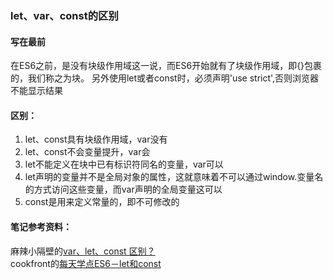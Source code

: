 ### let、var、const的区别

#### 写在最前
在ES6之前，是没有块级作用域这一说，而ES6开始就有了块级作用域，即{}包裹的，我们称之为块。
另外使用let或者const时，必须声明'use strict',否则浏览器不能显示结果

#### 区别：
1.	let、const具有块级作用域，var没有
2.	let、const不会变量提升，var会
3.	let不能定义在块中已有标识符同名的变量，var可以
4.	let声明的变量并不是全局对象的属性，这就意味着不可以通过window.变量名的方式访问这些变量，而var声明的全局变量这可以
5.	const是用来定义常量的，即不可修改的

#### 笔记参考资料：
麻辣小隔壁的[var、let、const 区别？](http://www.jianshu.com/p/4e9cd99ecbf5)  
cookfront的[每天学点ES6－let和const](http://cookfront.github.io/2015/05/28/es6-let-const)